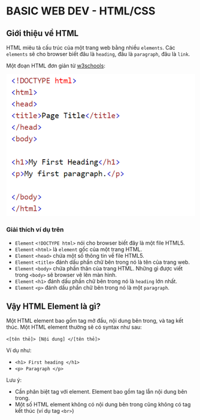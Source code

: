 # BASIC WEB DEV - HTML/CSS

## Giới thiệu về HTML

HTML miêu tả cấu trúc của một trang web bằng nhiều `elements`. Các `elements` sẽ cho browser biết đâu là `heading`, đâu là `paragraph`, đâu là `link`.

Một đoạn HTML đơn giản từ [w3schools](https://www.w3schools.com/html/html_intro.asp):

![Simple HTML Code](./simple_html.png)

### Giải thích ví dụ trên

-   `Element` `<!DOCTYPE html>` nói cho browser biết đây là một file HTML5.
-   `Element` `<html>` là `element` gốc của một trang HTML.
-   `Element` `<head>` chứa một số thông tin về file HTML5.
-   `Element` `<title>` đánh dấu phần chữ bên trong nó là tên của trang web.
-   `Element` `<body>` chứa phần thân của trang HTML. Những gì được viết trong `<body>` sẽ browser vẽ lên màn hình.
-   `Element` `<h1>` đánh dấu phần chữ bên trong nó là `heading` lớn nhất.
-   `Element` `<p>` đánh dấu phần chữ bên trong nó là một `paragraph`.

## Vậy HTML Element là gì?

Một HTML element bao gồm tag mở đầu, nội dung bên trong, và tag kết thúc. Một HTML element thường sẽ có syntax như sau:

`<[tên thẻ]> [Nội dung] </[tên thẻ]>`

Ví dụ như:

-   `<h1> First heading </h1> `
-   `<p> Paragraph </p> `

Lưu ý:

-   Cần phân biệt tag với element. Element bao gồm tag lẫn nội dung bên trong.
-   Một số HTML element không có nội dung bên trong cũng không có tag kết thúc (ví dụ tag `<br>`)
